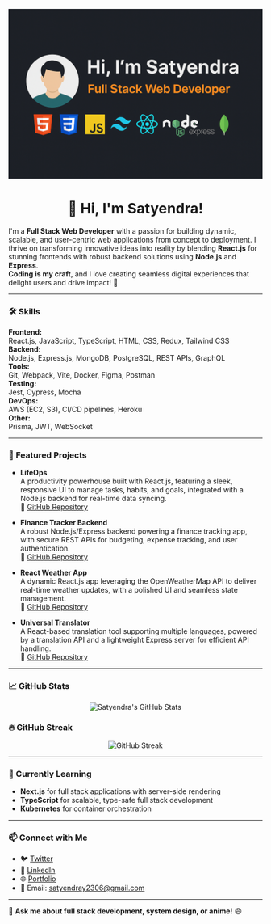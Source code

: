 <!-- Banner -->
<p align="center">
  <img src="https://github.com/Satyendra-official/Satyendra-official/blob/main/assets/banner.png" alt="Hi, I'm Satyendra!" />
</p>

<h1 align="center">👋 Hi, I'm Satyendra!</h1>

I'm a **Full Stack Web Developer** with a passion for building dynamic, scalable, and user-centric web applications from concept to deployment. I thrive on transforming innovative ideas into reality by blending **React.js** for stunning frontends with robust backend solutions using **Node.js** and **Express**.  
**Coding is my craft**, and I love creating seamless digital experiences that delight users and drive impact! 🚀

---

### 🛠️ Skills

**Frontend:**  
React.js, JavaScript, TypeScript, HTML, CSS, Redux, Tailwind CSS  
**Backend:**  
Node.js, Express.js, MongoDB, PostgreSQL, REST APIs, GraphQL  
**Tools:**  
Git, Webpack, Vite, Docker, Figma, Postman  
**Testing:**  
Jest, Cypress, Mocha  
**DevOps:**  
AWS (EC2, S3), CI/CD pipelines, Heroku  
**Other:**  
Prisma, JWT, WebSocket

---

### 🌟 Featured Projects

- **LifeOps**  
  A productivity powerhouse built with React.js, featuring a sleek, responsive UI to manage tasks, habits, and goals, integrated with a Node.js backend for real-time data syncing.  
  🔗 [GitHub Repository](https://github.com/Satyendra-official/LifeOps)

- **Finance Tracker Backend**  
  A robust Node.js/Express backend powering a finance tracking app, with secure REST APIs for budgeting, expense tracking, and user authentication.  
  🔗 [GitHub Repository](https://github.com/Satyendra-official/Finance-Tracker-Backend)

- **React Weather App**  
  A dynamic React.js app leveraging the OpenWeatherMap API to deliver real-time weather updates, with a polished UI and seamless state management.  
  🔗 [GitHub Repository](https://github.com/Satyendra-official/React-Weather-App)

- **Universal Translator**  
  A React-based translation tool supporting multiple languages, powered by a translation API and a lightweight Express server for efficient API handling.  
  🔗 [GitHub Repository](https://github.com/Satyendra-official/Universal-Translator)

---

### 📈 GitHub Stats

<p align="center">
  <img src="https://github-readme-stats.vercel.app/api?username=Satyendra-official&show_icons=true&theme=radical&hide_border=true" alt="Satyendra's GitHub Stats" />
</p>

### 🔥 GitHub Streak

<p align="center">
  <img src="https://streak-stats.demolab.com?user=Satyendra-official&theme=radical&hide_border=true" alt="GitHub Streak" />
</p>

---

### 🌱 Currently Learning

- **Next.js** for full stack applications with server-side rendering  
- **TypeScript** for scalable, type-safe full stack development  
- **Kubernetes** for container orchestration  

---

### 📫 Connect with Me

- 🐦 [Twitter](https://x.com/Satya82642)
- 💼 [LinkedIn](https://www.linkedin.com/in/satyendra-kr-yadav/)
- 🌐 [Portfolio](https://satyendra-official.github.io/portfolio/)
- 📧 Email: satyendray2306@gmail.com

---

💬 **Ask me about full stack development, system design, or anime!** 😄

